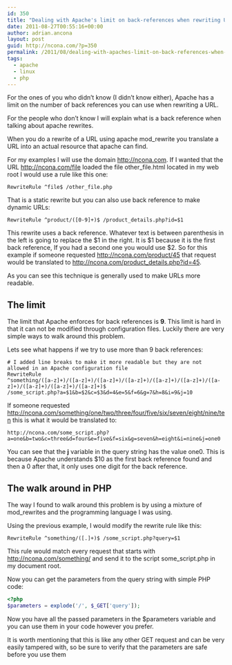 ```yaml
---
id: 350
title: "Dealing with Apache's limit on back-references when rewriting URLs"
date: 2011-08-27T00:55:16+00:00
author: adrian.ancona
layout: post
guid: http://ncona.com/?p=350
permalink: /2011/08/dealing-with-apaches-limit-on-back-references-when-rewriting-urls/
tags:
  - apache
  - linux
  - php
---
```

For the ones of you who didn&#8217;t know (I didn&#8217;t know either), Apache has a limit on the number of back references you can use when rewriting a URL.

For the people who don&#8217;t know I will explain what is a back reference when talking about apache rewrites.

When you do a rewrite of a URL using apache mod_rewrite you translate a URL into an actual resource that apache can find.

For my examples I will use the domain http://ncona.com. If I wanted that the URL http://ncona.com/file loaded the file other_file.html located in my web root I would use a rule like this one:

```
RewriteRule ^file$ /other_file.php
```

That is a static rewrite but you can also use back reference to make dynamic URLs:

```
RewriteRule ^product/([0-9]+)$ /product_details.php?id=$1
```

<!--more-->

This rewrite uses a back reference. Whatever text is between parenthesis in the left is going to replace the $1 in the right. It is $1 because it is the first back reference, If you had a second one you would use $2. So for this example if someone requested http://ncona.com/product/45 that request would be translated to http://ncona.com/product_details.php?id=45.

As you can see this technique is generally used to make URLs more readable.

## The limit

The limit that Apache enforces for back references is **9**. This limit is hard in that it can not be modified through configuration files. Luckily there are very simple ways to walk around this problem.

Lets see what happens if we try to use more than 9 back references:

```
# I added line breaks to make it more readable but they are not allowed in an Apache configuration file
RewriteRule
^something/([a-z]+)/([a-z]+)/([a-z]+)/([a-z]+)/([a-z]+)/([a-z]+)/([a-z]+)/([a-z]+)/([a-z]+)/([a-z]+)$
/some_script.php?a=$1&b=$2&c=$3&d=4&e=5&f=6&g=7&h=8&i=9&j=10
```

If someone requested http://ncona.com/something/one/two/three/four/five/six/seven/eight/nine/ten this is what it would be translated to:

```
http://ncona.com/some_script.php?a=one&b=two&c=three&d=four&e=five&f=six&g=seven&h=eight&i=nine&j=one0
```

You can see that the **j** variable in the query string has the value one0. This is because Apache understands $10 as the first back reference found and then a 0 after that, it only uses one digit for the back reference.

## The walk around in PHP

The way I found to walk around this problem is by using a mixture of mod_rewrites and the programming language I was using.

Using the previous example, I would modify the rewrite rule like this:

```
RewriteRule ^something/([.]+)$ /some_script.php?query=$1 
```

This rule would match every request that starts with http://ncona.com/something/ and send it to the script some_script.php in my document root.

Now you can get the parameters from the query string with simple PHP code:

```php
<?php
$parameters = explode('/', $_GET['query']);
```

Now you have all the passed parameters in the $parameters variable and you can use them in your code however you prefer.

It is worth mentioning that this is like any other GET request and can be very easily tampered with, so be sure to verify that the parameters are safe before you use them
